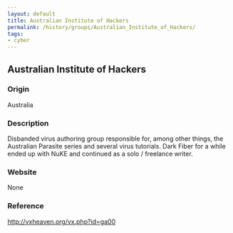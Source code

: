 ```yaml
---
layout: default
title: Australian Institute of Hackers
permalink: /history/groups/Australian_Institute_of_Hackers/
tags:
- cyber
---
```


## Australian Institute of Hackers

### Origin
Australia

### Description
Disbanded virus authoring group responsible for, among other things, the Australian Parasite series and several virus tutorials. Dark Fiber for a while ended up with NuKE and continued as a solo / freelance writer.

### Website
None

### Reference
http://vxheaven.org/vx.php?id=ga00
